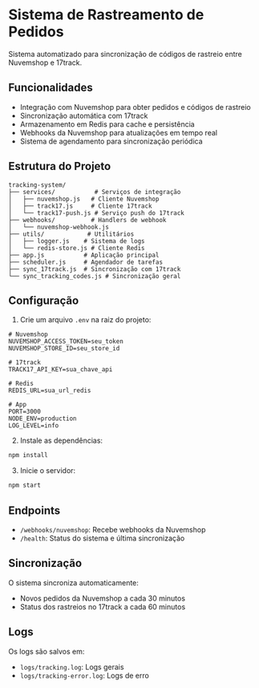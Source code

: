 # Sistema de Rastreamento de Pedidos

Sistema automatizado para sincronização de códigos de rastreio entre Nuvemshop e 17track.

## Funcionalidades

- Integração com Nuvemshop para obter pedidos e códigos de rastreio
- Sincronização automática com 17track
- Armazenamento em Redis para cache e persistência
- Webhooks da Nuvemshop para atualizações em tempo real
- Sistema de agendamento para sincronização periódica

## Estrutura do Projeto

```
tracking-system/
├── services/           # Serviços de integração
│   ├── nuvemshop.js   # Cliente Nuvemshop
│   ├── track17.js     # Cliente 17track
│   └── track17-push.js # Serviço push do 17track
├── webhooks/          # Handlers de webhook
│   └── nuvemshop-webhook.js
├── utils/            # Utilitários
│   ├── logger.js    # Sistema de logs
│   └── redis-store.js # Cliente Redis
├── app.js           # Aplicação principal
├── scheduler.js     # Agendador de tarefas
├── sync_17track.js  # Sincronização com 17track
└── sync_tracking_codes.js # Sincronização geral
```

## Configuração

1. Crie um arquivo `.env` na raiz do projeto:

```env
# Nuvemshop
NUVEMSHOP_ACCESS_TOKEN=seu_token
NUVEMSHOP_STORE_ID=seu_store_id

# 17track
TRACK17_API_KEY=sua_chave_api

# Redis
REDIS_URL=sua_url_redis

# App
PORT=3000
NODE_ENV=production
LOG_LEVEL=info
```

2. Instale as dependências:
```bash
npm install
```

3. Inicie o servidor:
```bash
npm start
```

## Endpoints

- `/webhooks/nuvemshop`: Recebe webhooks da Nuvemshop
- `/health`: Status do sistema e última sincronização

## Sincronização

O sistema sincroniza automaticamente:
- Novos pedidos da Nuvemshop a cada 30 minutos
- Status dos rastreios no 17track a cada 60 minutos

## Logs

Os logs são salvos em:
- `logs/tracking.log`: Logs gerais
- `logs/tracking-error.log`: Logs de erro
